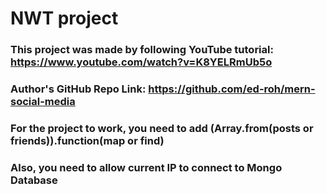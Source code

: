 # NWT project

### This project was made by following YouTube tutorial: https://www.youtube.com/watch?v=K8YELRmUb5o

### Author's GitHub Repo Link: https://github.com/ed-roh/mern-social-media

### For the project to work, you need to add (Array.from(posts or friends)).function(map or find)

### Also, you need to allow current IP to connect to Mongo Database
